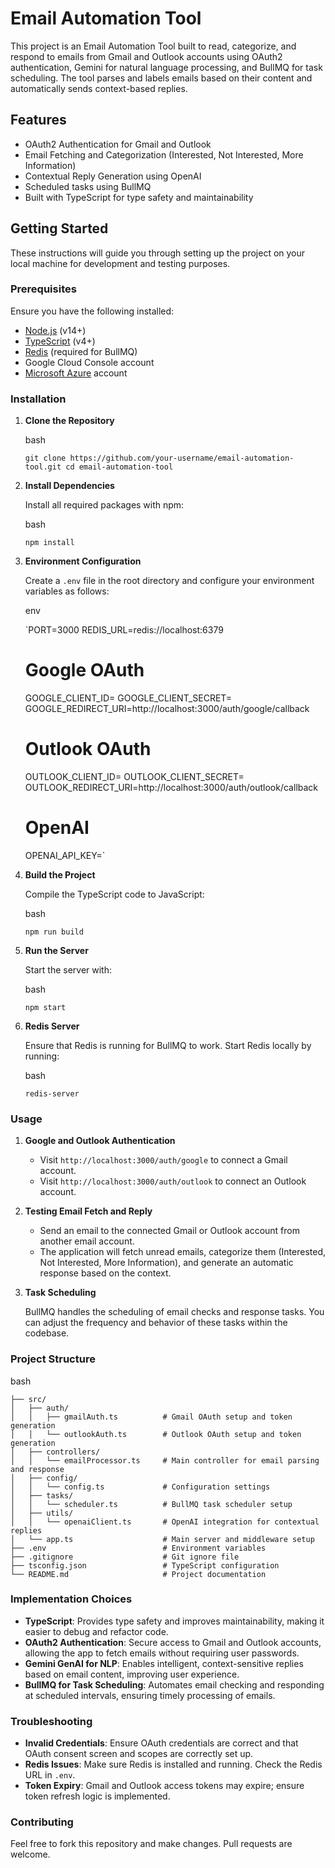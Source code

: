 Email Automation Tool
=====================

This project is an Email Automation Tool built to read, categorize, and respond to emails from Gmail and Outlook accounts using OAuth2 authentication, Gemini for natural language processing, and BullMQ for task scheduling. The tool parses and labels emails based on their content and automatically sends context-based replies.

Features
--------

-   OAuth2 Authentication for Gmail and Outlook
-   Email Fetching and Categorization (Interested, Not Interested, More Information)
-   Contextual Reply Generation using OpenAI
-   Scheduled tasks using BullMQ
-   Built with TypeScript for type safety and maintainability

Getting Started
---------------

These instructions will guide you through setting up the project on your local machine for development and testing purposes.

### Prerequisites

Ensure you have the following installed:

-   [Node.js](https://nodejs.org/) (v14+)
-   [TypeScript](https://www.typescriptlang.org/) (v4+)
-   [Redis](https://redis.io/) (required for BullMQ)
-   Google Cloud Console account
-   [Microsoft Azure](https://portal.azure.com/) account

### Installation

1.  **Clone the Repository**

    bash

    `git clone https://github.com/your-username/email-automation-tool.git
    cd email-automation-tool`

2.  **Install Dependencies**

    Install all required packages with npm:

    bash

    `npm install`

3.  **Environment Configuration**

    Create a `.env` file in the root directory and configure your environment variables as follows:

    env

    `PORT=3000
    REDIS_URL=redis://localhost:6379

    # Google OAuth
    GOOGLE_CLIENT_ID=<your-google-client-id>
    GOOGLE_CLIENT_SECRET=<your-google-client-secret>
    GOOGLE_REDIRECT_URI=http://localhost:3000/auth/google/callback

    # Outlook OAuth
    OUTLOOK_CLIENT_ID=<your-outlook-client-id>
    OUTLOOK_CLIENT_SECRET=<your-outlook-client-secret>
    OUTLOOK_REDIRECT_URI=http://localhost:3000/auth/outlook/callback

    # OpenAI
    OPENAI_API_KEY=<your-openai-api-key>`

4.  **Build the Project**

    Compile the TypeScript code to JavaScript:

    bash

    `npm run build`

5.  **Run the Server**

    Start the server with:

    bash

    `npm start`

6.  **Redis Server**

    Ensure that Redis is running for BullMQ to work. Start Redis locally by running:

    bash

    `redis-server`

### Usage

1.  **Google and Outlook Authentication**

    -   Visit `http://localhost:3000/auth/google` to connect a Gmail account.
    -   Visit `http://localhost:3000/auth/outlook` to connect an Outlook account.
2.  **Testing Email Fetch and Reply**

    -   Send an email to the connected Gmail or Outlook account from another email account.
    -   The application will fetch unread emails, categorize them (Interested, Not Interested, More Information), and generate an automatic response based on the context.
3.  **Task Scheduling**

    BullMQ handles the scheduling of email checks and response tasks. You can adjust the frequency and behavior of these tasks within the codebase.

### Project Structure

bash

```email-automation-tool/
├── src/
│   ├── auth/
│   │   ├── gmailAuth.ts          # Gmail OAuth setup and token generation
│   │   └── outlookAuth.ts        # Outlook OAuth setup and token generation
│   ├── controllers/
│   │   └── emailProcessor.ts     # Main controller for email parsing and response
│   ├── config/
│   │   └── config.ts             # Configuration settings
│   ├── tasks/
│   │   └── scheduler.ts          # BullMQ task scheduler setup
│   ├── utils/
│   │   └── openaiClient.ts       # OpenAI integration for contextual replies
│   └── app.ts                    # Main server and middleware setup
├── .env                          # Environment variables
├── .gitignore                    # Git ignore file
├── tsconfig.json                 # TypeScript configuration
└── README.md                     # Project documentation
```

### Implementation Choices

-   **TypeScript**: Provides type safety and improves maintainability, making it easier to debug and refactor code.
-   **OAuth2 Authentication**: Secure access to Gmail and Outlook accounts, allowing the app to fetch emails without requiring user passwords.
-   **Gemini GenAI for NLP**: Enables intelligent, context-sensitive replies based on email content, improving user experience.
-   **BullMQ for Task Scheduling**: Automates email checking and responding at scheduled intervals, ensuring timely processing of emails.

### Troubleshooting

-   **Invalid Credentials**: Ensure OAuth credentials are correct and that OAuth consent screen and scopes are correctly set up.
-   **Redis Issues**: Make sure Redis is installed and running. Check the Redis URL in `.env`.
-   **Token Expiry**: Gmail and Outlook access tokens may expire; ensure token refresh logic is implemented.

### Contributing

Feel free to fork this repository and make changes. Pull requests are welcome.
